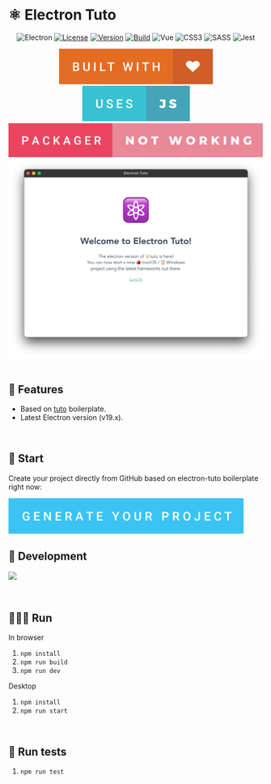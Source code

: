 # ⚛️ Electron Tuto

<div align="center">

![Electron](https://img.shields.io/badge/Electron-2B2E3A?style=for-the-badge&logo=electron&logoColor=9FEAF9) [![License](https://img.shields.io/badge/-MIT-f56565.svg?longCache=true&style=for-the-badge)](https://github.com/morellexf26/electron-tuto/blob/main/LICENSE)
[![Version](https://img.shields.io/github/v/tag/morellexf26/electron-tuto?label=%20&style=for-the-badge)](https://github.com/morellexf26/electron-tuto/releases)
[![Build](https://img.shields.io/github/workflow/status/morellexf26/electron-tuto/Build?label=%20&logo=github&logoColor=white&style=for-the-badge)](https://github.com/morellexf26/electron-tuto/actions?query=workflow%3Abuild) 
![Vue](https://img.shields.io/badge/Vue.js-35495E?style=for-the-badge&logo=vue.js&logoColor=4FC08D) ![CSS3](https://img.shields.io/badge/css3-%231572B6.svg?style=for-the-badge&logo=css3&logoColor=white) ![SASS](https://img.shields.io/badge/SASS-hotpink.svg?style=for-the-badge&logo=SASS&logoColor=white) ![Jest](https://img.shields.io/badge/-jest-%23C21325?style=for-the-badge&logo=jest&logoColor=white)

<img src=".github/images/built-with.svg">
<img src=".github/images/uses-js.svg">
<img src=".github/images/packager-not-working.svg">

<img alt='Website' src="./src/assets/screenshots/login.png" />

</div>

<br>

## 💎 Features
- Based on [tuto](https://github.com/morellexf26/tuto.git) boilerplate.
- Latest Electron version (v19.x).

<br>

## 🏁 Start
Create your project directly from GitHub based on electron-tuto boilerplate right now:

<a href="https://github.com/morellexf26/electron-tuto/generate"> 
<img src=".github/images/generate-your-project.svg"/>
</a>

<br>

## 🧱 Development

![](https://us-central1-progress-markdown.cloudfunctions.net/progress/90)

<br>

## 🏃🏼‍♂️ Run

In browser
1. `npm install`
2. `npm run build`
3. `npm run dev`

Desktop
1. `npm install`
2. `npm run start`

<br>

## 🧪 Run tests

1. `npm run test`